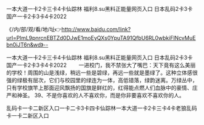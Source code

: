 一本大道一卡2卡三卡4卡仙踪林
福利8.su黑料正能量网页入口
日本乱码2卡3卡
国产一卡2卡3卡4卡2022


《/内/部/观/看/地/址👉http://www.baidu.com/link?url=PImL9pnrcnEBTZd0DJwE1moEyQXs0YpuTA91QfbU6RL0wbkiFlNcvMuEbn0iJT6n&wd》--

一本大道一卡2卡三卡4卡仙踪林
福利8.su黑料正能量网页入口
日本乱码2卡3卡
国产一卡2卡3卡4卡2022
　　一进校门，我不禁张大了嘴巴：天下竟有这么美丽的学校！周围的山是浅绿，稍远一些是碧绿，再远一些就是墨绿了。这种立体感很强的绿极有层次，它们与校园里的绿连为一体，高低错落，绿韵迷离。万绿丛中，只有学校旗竿上那面迎风飘扬的国旗是鲜红的，红得能点燃人们血脉中的豪情、庄严和神圣。
	39、不是你喜欢的人不喜欢你，而是你非要喜欢不喜欢你的人。





乱码卡一卡二新区入口一卡二卡3卡四卡仙踪林一本大道一卡2卡三卡4卡老狼乱码卡一卡二新区入口

